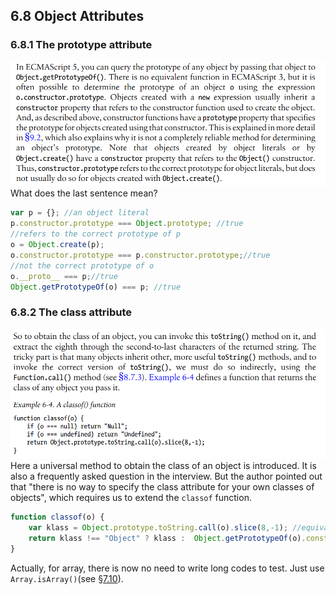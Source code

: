 ## 6.8 Object Attributes
### 6.8.1 The prototype attribute
![](6.8.1-1.png)
What does the last sentence mean?
```javascript
var p = {}; //an object literal
p.constructor.prototype === Object.prototype; //true
//refers to the correct prototype of p
o = Object.create(p);
o.constructor.prototype === p.constructor.prototype;//true
//not the correct prototype of o
o.__proto__ === p;//true
Object.getPrototypeOf(o) === p; //true
```

### 6.8.2 The class attribute
![](6.8.2-1.png)
Here a universal method to obtain the class of an object is introduced. It is also a frequently asked question in the interview.
But the author pointed out that "there is no way to specify the class attribute for your own classes of objects", which requires us to extend the ``classof`` function.
```javascript
function classof(o) {
    var klass = Object.prototype.toString.call(o).slice(8,-1); //equivalent to substring
    return klass !== "Object" ? klass :  Object.getPrototypeOf(o).constructor.name;
}
```
Actually, for array, there is now no need to write long codes to test. Just use ``Array.isArray()``(see [§7.10](../Chapter7/7.10.md)).